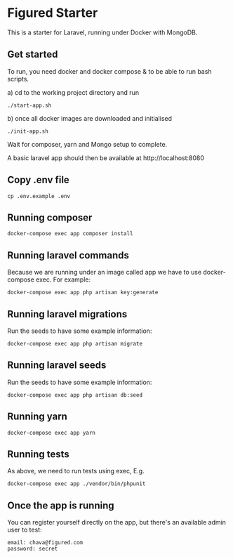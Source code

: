 # Figured Starter

This is a starter for Laravel, running under Docker with MongoDB.
 
## Get started

To run, you need docker and docker compose & to be able to run bash scripts.  

a) cd to the working project directory and run

    ./start-app.sh

b) once all docker images are downloaded and initialised 

    ./init-app.sh

Wait for composer, yarn and Mongo setup to complete.
  
A basic laravel app should then be available at http://localhost:8080

## Copy .env file

    cp .env.example .env
    
## Running composer

    docker-compose exec app composer install
    
## Running laravel commands

Because we are running under an image called app we have to use docker-compose exec. For example:

    docker-compose exec app php artisan key:generate 

## Running laravel migrations

Run the seeds to have some example information:

    docker-compose exec app php artisan migrate 

## Running laravel seeds

Run the seeds to have some example information:

    docker-compose exec app php artisan db:seed 

## Running yarn

    docker-compose exec app yarn

## Running tests

As above, we need to run tests using exec, E.g.

    docker-compose exec app ./vendor/bin/phpunit

## Once the app is running

You can register yourself directly on the app, but there's an available admin user to test:

    email: chava@figured.com
    password: secret
